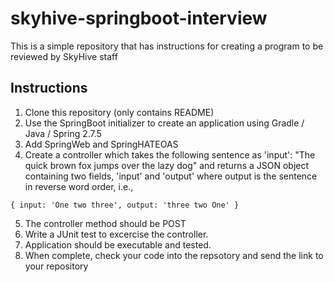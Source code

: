 # skyhive-springboot-interview
This is a simple repository that has instructions for creating a program to be reviewed by SkyHive staff

## Instructions
1. Clone this repository (only contains README)
2. Use the SpringBoot initializer to create an application using Gradle / Java / Spring 2.7.5
3. Add SpringWeb and SpringHATEOAS
4. Create a controller which takes the following sentence as 'input':  "The quick brown fox jumps over the lazy dog" and returns a JSON object containing two fields, 'input' and 'output' where output is the sentence in reverse word order, i.e., 

```
{ input: 'One two three', output: 'three two One' }
```

5. The controller method should be POST
6. Write a JUnit test to excercise the controller.
7. Application should be executable and tested.
8. When complete, check your code into the repsotory and send the link to your repository
